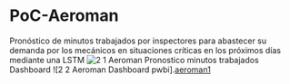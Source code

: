 # PoC-Aeroman
Pronóstico de minutos trabajados por inspectores para abastecer  su demanda por los mecánicos en situaciones críticas en los próximos días mediante una LSTM 
![2 1 Aeroman Pronostico minutos trabajados](https://github.com/yesin25/PoC-Aeroman/assets/47453948/a6d55ffd-7512-44be-88ac-3df318ca0138)
Dashboard
![2 2 Aeroman Dashboard pwbi].[aeroman1](https://github.com/user-attachments/assets/245a2270-18d2-4f03-b375-77b71e49fa06)


